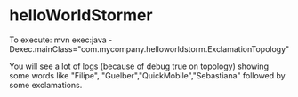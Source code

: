 helloWorldStormer
=================

To execute:
mvn exec:java -Dexec.mainClass="com.mycompany.helloworldstorm.ExclamationTopology"

You will see a lot of logs (because of debug true on topology) showing some words like "Filipe", "Guelber","QuickMobile","Sebastiana"
followed by some exclamations.
